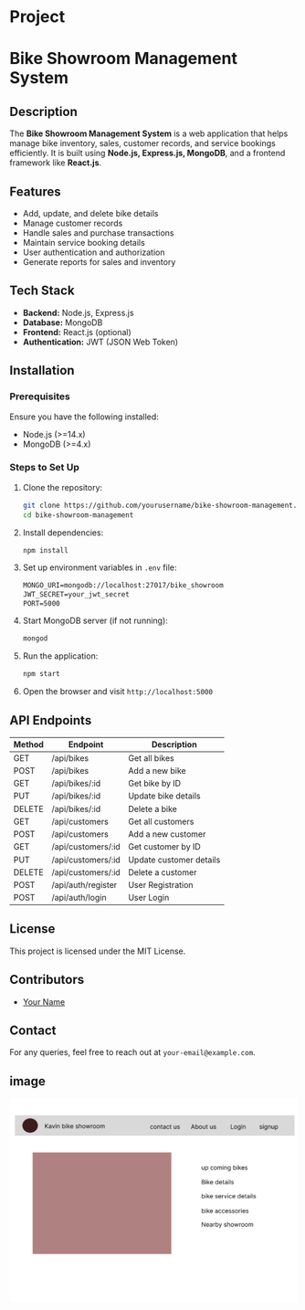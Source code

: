  # Project
 # Bike Showroom Management System

## Description
The **Bike Showroom Management System** is a web application that helps manage bike inventory, sales, customer records, and service bookings efficiently. It is built using **Node.js, Express.js, MongoDB**, and a frontend framework like **React.js**.

## Features
- Add, update, and delete bike details
- Manage customer records
- Handle sales and purchase transactions
- Maintain service booking details
- User authentication and authorization
- Generate reports for sales and inventory

## Tech Stack
- **Backend:** Node.js, Express.js
- **Database:** MongoDB
- **Frontend:** React.js (optional)
- **Authentication:** JWT (JSON Web Token)

## Installation
### Prerequisites
Ensure you have the following installed:
- Node.js (>=14.x)
- MongoDB (>=4.x)

### Steps to Set Up
1. Clone the repository:
   ```bash
   git clone https://github.com/yourusername/bike-showroom-management.git
   cd bike-showroom-management
   ```
2. Install dependencies:
   ```bash
   npm install
   ```
3. Set up environment variables in `.env` file:
   ```env
   MONGO_URI=mongodb://localhost:27017/bike_showroom
   JWT_SECRET=your_jwt_secret
   PORT=5000
   ```
4. Start MongoDB server (if not running):
   ```bash
   mongod
   ```
5. Run the application:
   ```bash
   npm start
   ```
6. Open the browser and visit `http://localhost:5000`

## API Endpoints
| Method | Endpoint               | Description              |
|--------|------------------------|--------------------------|
| GET    | /api/bikes             | Get all bikes            |
| POST   | /api/bikes             | Add a new bike           |
| GET    | /api/bikes/:id         | Get bike by ID           |
| PUT    | /api/bikes/:id         | Update bike details      |
| DELETE | /api/bikes/:id         | Delete a bike            |
| GET    | /api/customers         | Get all customers        |
| POST   | /api/customers         | Add a new customer       |
| GET    | /api/customers/:id     | Get customer by ID       |
| PUT    | /api/customers/:id     | Update customer details  |
| DELETE | /api/customers/:id     | Delete a customer        |
| POST   | /api/auth/register     | User Registration        |
| POST   | /api/auth/login        | User Login               |

## License
This project is licensed under the MIT License.

## Contributors
- [Your Name](https://github.com/yourusername)

## Contact
For any queries, feel free to reach out at `your-email@example.com`.

## image
![design](./demo.png)
